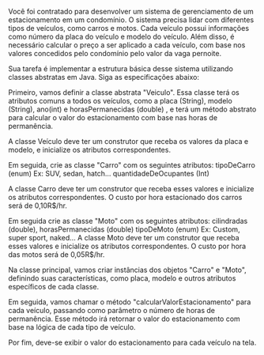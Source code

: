 Você foi contratado para desenvolver um sistema de gerenciamento de um estacionamento em um condomínio. 
O sistema precisa lidar com diferentes tipos de veículos, como carros e motos. Cada veículo possui informações
 como número da placa do veículo e modelo do veículo. Além disso, é necessário calcular o preço a ser aplicado
 a cada veículo, com base nos valores concedidos pelo condomínio pelo valor da vaga pernoite.

Sua tarefa é implementar a estrutura básica desse sistema utilizando classes abstratas em Java. 
Siga as especificações abaixo:

Primeiro, vamos definir a classe abstrata "Veiculo". Essa classe terá os atributos comuns a todos os veículos, 
como a placa (String), modelo (String), ano(int) e horasPermanecidas (double) , e terá um método abstrato para
 calcular o valor do estacionamento com base nas horas de permanência.

A classe Veículo deve ter um construtor que receba os valores da placa e modelo, e inicialize os atributos correspondentes.

Em seguida, crie as classe "Carro" com os seguintes atributos:
tipoDeCarro (enum) Ex: SUV, sedan, hatch…
quantidadeDeOcupantes (Int)

A classe Carro deve ter um construtor que receba esses valores e inicialize os atributos correspondentes.
 O custo por hora estacionado dos carros será de 0,10R$/hr.

Em seguida crie as classe "Moto" com os seguintes atributos:
cilindradas (double), horasPermanecidas (double) tipoDeMoto (enum) Ex: Custom, super sport, naked…
A classe Moto deve ter um construtor que receba esses valores e inicialize os atributos correspondentes. 
O custo por hora das motos será de 0,05R$/hr.

Na classe principal, vamos criar instâncias dos objetos "Carro" e "Moto", definindo suas características, 
como placa, modelo e outros atributos específicos de cada classe.

Em seguida, vamos chamar o método "calcularValorEstacionamento" para cada veículo, passando como parâmetro 
o número de horas de permanência. Esse método irá retornar o valor do estacionamento com base na lógica de 
cada tipo de veículo.

Por fim, deve-se exibir o valor do estacionamento para cada veículo na tela.